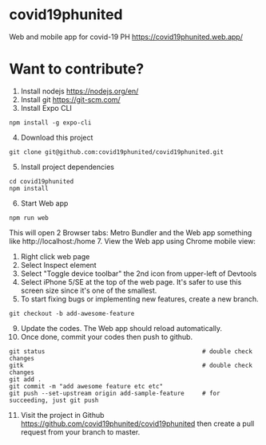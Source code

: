 # covid19phunited
Web and mobile app for covid-19 PH https://covid19phunited.web.app/

# Want to contribute?
1. Install nodejs https://nodejs.org/en/
2. Install git https://git-scm.com/
3. Install Expo CLI
```
npm install -g expo-cli
```
4. Download this project
```
git clone git@github.com:covid19phunited/covid19phunited.git
```
5. Install project dependencies
```
cd covid19phunited
npm install
```
6. Start Web app
```
npm run web
```
This will open 2 Browser tabs: Metro Bundler and the Web app something like http://localhost:<port>/home
7. View the Web app using Chrome mobile view:
  1. Right click web page
  2. Select Inspect element
  3. Select "Toggle device toolbar" the 2nd icon from upper-left of Devtools
  4. Select iPhone 5/SE at the top of the web page. It's safer to use this screen size since it's one of the smallest.
8. To start fixing bugs or implementing new features, create a new branch.
```
git checkout -b add-awesome-feature
```
9. Update the codes. The Web app should reload automatically.
10. Once done, commit your codes then push to github.
```
git status                                            # double check changes
gitk                                                  # double check changes
git add .
git commit -m "add awesome feature etc etc"
git push --set-upstream origin add-sample-feature     # for succeeding, just git push
```
11. Visit the project in Github https://github.com/covid19phunited/covid19phunited then create a pull request from your branch to master.
